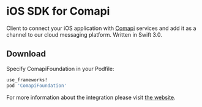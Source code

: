 # iOS SDK for Comapi

Client to connect your iOS application with [Comapi](http://comapi.com/) services and add it as a channel to our cloud messaging platform. Written in Swift 3.0.

## Download

Specify ComapiFoundation in your Podfile: 

```ruby 
use_frameworks!
pod 'ComapiFoundation'
```


For more information about the integration please visit [the website](http://docs.comapi.com/reference#one-sdk-ios).
